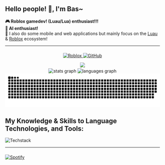 ## Hello people! 👋, I'm Bas~

**🎮 Roblox gamedev! (Luau/Lua) enthusiast!!! <br>**
**🤖 AI enthusiast! <br>**
📱 I also do some mobile and web applications but mainly focus on the [Luau](https://luau.org/) & [Roblox](http://roblox.com/) ecosystem!

---

###

<p align="center">
  <a href="https://www.roblox.com/users/1506230356/profile">
    <img alt="Roblox" src="https://img.shields.io/badge/Roblox-Profile-red?logo=roblox">
  </a>
  <a href="https://github.com/6531503070">
    <img alt="GitHub" src="https://img.shields.io/badge/GitHub-Profile-blue?logo=github">
  </a>
  <!-- <a href="https://github.com/6531503070/awesome-github-profile-readme">
    <img alt="Awesome" src="https://awesome.re/mentioned-badge.svg">
  </a> -->
</p>

<div align="center" style="width: 100%; max-width: 1200px; margin: 0 auto;">
  <!-- <a>
    <img height="320" src="https://media1.tenor.com/m/dGnGNJjVLdwAAAAd/my-dress-up-darling-lets-go-to-the-beach.gif"  />
  </a> -->
  <a href="https://www.youtube.com/watch?v=3_1DCp3ZyT4">
    <img height="320" src="assets/thx4warning.gif" style="object-fit: cover; image-rendering: pixelated;"  />
  </a>
  <!-- <img height="225" src="https://media1.tenor.com/m/oFAVVondXWkAAAAC/tagg.gif"  /> -->
</div>

<!-- Github Stats -->
<div align="center">
  <img src="https://github-readme-stats-sigma-five.vercel.app/api?username=6531503070&hide_title=false&hide_rank=true&show_icons=true&include_all_commits=true&count_private=true&disable_animations=false&theme=radical&locale=en&hide_border=false" height="185" alt="stats graph"  />
  <img src="https://github-readme-stats-sigma-five.vercel.app/api/top-langs?username=6531503070&locale=en&hide_title=false&layout=compact&card_width=280&langs_count=5&theme=radical&hide_border=false" height="185" alt="languages graph"  />
</div>

<!-- Github Snake Game -->
<div align="center">
  <picture>
    <source media="(prefers-color-scheme: dark)" srcset="https://raw.githubusercontent.com/6531503070/6531503070/output/github-snake-dark.svg" />
    <source media="(prefers-color-scheme: light)" srcset="https://raw.githubusercontent.com/6531503070/6531503070/output/github-snake.svg" />
    <img alt="github-snake" src="https://raw.githubusercontent.com/6531503070/6531503070/output/github-snake.svg" />
  </picture>
</div>

## **My Knowledge & Skills to Language Technologies, and Tools**:

![Techstack](https://go-skill-icons.vercel.app/api/icons?i=robloxstudio,luau,lua,flutter,dart,ts,js,java,cs,rust,python,html,css,md,opensource,git,github,githubactions,json,yaml,docker,n8n,npm,nodejs,terminal,powershell,warp,cursor,vscode,neovim,githubcopilot,chatgpt,claude,deepseek,ollama,huggingface,stackoverflow,api,graphql,postman,insomnia,firebase,heroku,desmos,figma,canva,powerpoint,excel,word,notion,prettier,android,androidstudio,spring,vercel,nextjs,vite,storybook,tailwind,styledcomponents,bootstrap,materialui,skeletonui,daisyui,chartjs,jwt,strapi,payload,stripe,ethereum,solana,uniswap,authenticator,firefox,chrome,youtube,discord,twitch,instagram,facebook&perline=20&titles=true&theme=light)

---

###

<!-- <div align="center">
  <br><br><br><br><br><br><br><br>
</div> -->

[![Spotify](https://spotify-github-profile.kittinanx.com/api/view?uid=31siowccgtdfclmlgbgfl4u2bcee&cover_image=true&theme=default&show_offline=true&background_color=121212&interchange=false&bar_color=53b14f&bar_color_cover=false)](https://spotify-github-profile.kittinanx.com/api/view?uid=31siowccgtdfclmlgbgfl4u2bcee&redirect=true)